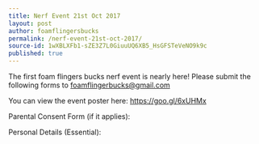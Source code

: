 ```yaml
---
title: Nerf Event 21st Oct 2017
layout: post
author: foamflingersbucks
permalink: /nerf-event-21st-oct-2017/
source-id: 1wXBLXFb1-sZE3Z7L0GiuuUQ6XB5_HsGFSTeVeNO9k9c
published: true
---
```

The first foam flingers bucks nerf event is nearly here! Please submit the following forms to [foamflingerbucks@gmail.com](mailto:foamflingers@gmail.com)

You can view the event poster here: https://goo.gl/6xUHMx



Parental Consent Form (if it applies):



Personal Details (Essential):
